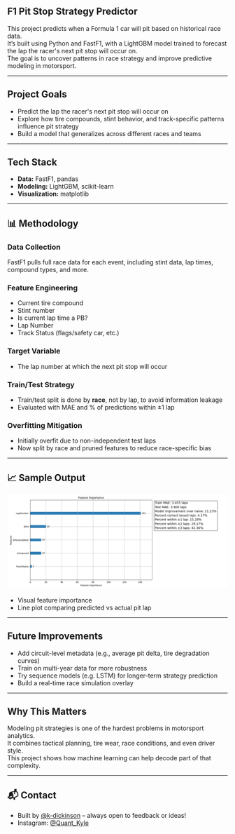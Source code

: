 ## **F1 Pit Stop Strategy Predictor**

This project predicts when a Formula 1 car will pit based on historical race data.  
It’s built using Python and FastF1, with a LightGBM model trained to forecast the lap the racer's next pit stop will occur on.  
The goal is to uncover patterns in race strategy and improve predictive modeling in motorsport.

---

## Project Goals

- Predict the lap the racer's next pit stop will occur on  
- Explore how tire compounds, stint behavior, and track-specific patterns influence pit strategy  
- Build a model that generalizes across different races and teams

---

## Tech Stack

- **Data:** FastF1, pandas  
- **Modeling:** LightGBM, scikit-learn  
- **Visualization:** matplotlib  

---

## 📊 Methodology

### Data Collection

FastF1 pulls full race data for each event, including stint data, lap times, compound types, and more.

### Feature Engineering

- Current tire compound  
- Stint number  
- Is current lap time a PB? 
- Lap Number
- Track Status (flags/safety car, etc.)

### Target Variable

- The lap number at which the next pit stop will occur

### Train/Test Strategy

- Train/test split is done by **race**, not by lap, to avoid information leakage  
- Evaluated with MAE and % of predictions within ±1 lap

### Overfitting Mitigation

- Initially overfit due to non-independent test laps  
- Now split by race and pruned features to reduce race-specific bias

---

## 📈 Sample Output

![Sample Model Output](https://github.com/k-dickinson/f1-pit-strat-model/blob/main/F1_sample_output.png)

- Visual feature importance  
- Line plot comparing predicted vs actual pit lap

---

## Future Improvements

- Add circuit-level metadata (e.g., average pit delta, tire degradation curves)  
- Train on multi-year data for more robustness  
- Try sequence models (e.g. LSTM) for longer-term strategy prediction  
- Build a real-time race simulation overlay

---

## Why This Matters

Modeling pit strategies is one of the hardest problems in motorsport analytics.  
It combines tactical planning, tire wear, race conditions, and even driver style.  
This project shows how machine learning can help decode part of that complexity.

---

## 📬 Contact

- Built by [@k-dickinson](https://github.com/k-dickinson) – always open to feedback or ideas!
- Instagram: [@Quant_Kyle](https://instagram.com/quant_kyle)

